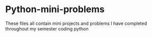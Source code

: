 # Python-mini-problems
These files all contain mini projects and problems I have completed throughout my semester coding python
